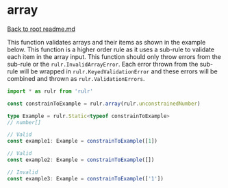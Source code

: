 # array

[Back to root readme.md](../../../readme.md)

This function validates arrays and their items as shown in the example below. This function is a higher order rule as it uses a sub-rule to validate each item in the array input. This function should only throw errors from the sub-rule or the `rulr.InvalidArrayError`. Each error thrown from the sub-rule will be wrapped in `rulr.KeyedValidationError` and these errors will be combined and thrown as `rulr.ValidationErrors`.

```ts
import * as rulr from 'rulr'

const constrainToExample = rulr.array(rulr.unconstrainedNumber)

type Example = rulr.Static<typeof constrainToExample>
// number[]

// Valid
const example1: Example = constrainToExample([1])

// Valid
const example2: Example = constrainToExample([])

// Invalid
const example3: Example = constrainToExample(['1'])
```
